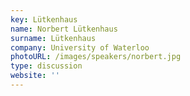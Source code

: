 ```yaml
---
key: Lütkenhaus
name: Norbert Lütkenhaus
surname: Lütkenhaus
company: University of Waterloo
photoURL: /images/speakers/norbert.jpg
type: discussion
website: ''
---
```


